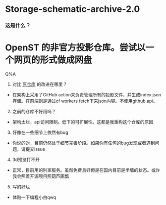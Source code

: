 # Storage-schematic-archive-2.0
### 这是什么？
OpenST 的非官方投影仓库。尝试以一个网页的形式做成网盘
============================================================
Q%A
1. 对比 [原仓库](https://github.com/MC-OpenST/Storage-schematic-archive-2.0) 的改进在哪里？
- 在架构上采用了GitHub action来负责管理所有的投影文件，并生成index.json存储。在前端则是通过cf workers fetch下来json内容。不使用github api。
2. 之前的仓库不好用吗？
- 架构太烂，api访问限制。低下的可扩展性。这都是我重构这个仓库的原因
3. 好像在一些细节上依然有bug
- 你说的对，目前仍然处于细节完善阶段。如果你有任何的bug发现或者遇到问题，请提交issue
4. 3d预览打不开
- 正常，目前用的别家服务。虽然免费且好但是在国内目前是半墙的状态。或许我会照着开源项目照葫芦画瓢
5. 写的好烂
- 体贴一下编程小白qwq
